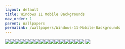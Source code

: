 ```yaml
---
layout: default
title: Windows 11 Mobile Backgrounds
nav_order: 1
parent: Wallpapers
permalink: /wallpapers/Windows-11-Mobile-Backgrounds
---
```


<img src="https://raw.githubusercontent.com/The-Back-Room/Wallpapers/refs/heads/main/mobile/Windows%2011/Windows%2011%20(1).png"><img scr="https://raw.githubusercontent.com/The-Back-Room/Wallpapers/refs/heads/main/mobile/Windows%2011/Windows%2011%20(2).png"><img src="https://raw.githubusercontent.com/The-Back-Room/Wallpapers/refs/heads/main/mobile/Windows%2011/Windows%2011%20(3).png"><img src="https://raw.githubusercontent.com/The-Back-Room/Wallpapers/refs/heads/main/mobile/Windows%2011/Windows%2011%20(4).png"><img src="https://raw.githubusercontent.com/The-Back-Room/Wallpapers/refs/heads/main/mobile/Windows%2011/Windows%2011%20(5).png"><img src="https://raw.githubusercontent.com/The-Back-Room/Wallpapers/refs/heads/main/mobile/Windows%2011/Windows%2011%20(6).png"><img src="https://raw.githubusercontent.com/The-Back-Room/Wallpapers/refs/heads/main/mobile/Windows%2011/Windows%2011%20(7).png"><img src="https://raw.githubusercontent.com/The-Back-Room/Wallpapers/refs/heads/main/mobile/Windows%2011/Windows%2011%20(8).png"><img src="https://raw.githubusercontent.com/The-Back-Room/Wallpapers/refs/heads/main/mobile/Windows%2011/Windows%2011%20(9).png"><img src="https://raw.githubusercontent.com/The-Back-Room/Wallpapers/refs/heads/main/mobile/Windows%2011/Windows%2011%20(10).png"><img src="https://raw.githubusercontent.com/The-Back-Room/Wallpapers/refs/heads/main/mobile/Windows%2011/Windows%2011%20(11).png"><img src="https://raw.githubusercontent.com/The-Back-Room/Wallpapers/refs/heads/main/mobile/Windows%2011/Windows%2011%20(12).png"><img src="https://raw.githubusercontent.com/The-Back-Room/Wallpapers/refs/heads/main/mobile/Windows%2011/Windows%2011%20(13).png"><img src="https://raw.githubusercontent.com/The-Back-Room/Wallpapers/refs/heads/main/mobile/Windows%2011/Windows%2011%20(14).png"><img src="https://raw.githubusercontent.com/The-Back-Room/Wallpapers/refs/heads/main/mobile/Windows%2011/Windows%2011%20(15).png"><img src="https://raw.githubusercontent.com/The-Back-Room/Wallpapers/refs/heads/main/mobile/Windows%2011/Windows%2011%20(16).png"><img src="https://raw.githubusercontent.com/The-Back-Room/Wallpapers/refs/heads/main/mobile/Windows%2011/Windows%2011%20(17).png">
<img src="https://raw.githubusercontent.com/The-Back-Room/Wallpapers/refs/heads/main/mobile/Windows%2011/Windows%2011%20(18).png"><br />
